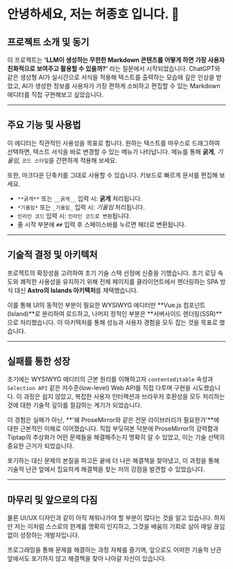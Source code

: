 # 안녕하세요, 저는 허종호 입니다. 👋

## 프로젝트 소개 및 동기

이 프로젝트는 **'LLM이 생성하는 무한한 Markdown 콘텐츠를 어떻게 하면 가장 사용자 친화적으로 보여주고 활용할 수 있을까?'** 라는 질문에서 시작되었습니다. ChatGPT와 같은 생성형 AI가 실시간으로 서식을 적용해 텍스트를 출력하는 모습에 깊은 인상을 받았고, AI가 생성한 정보를 사용자가 가장 편하게 소비하고 편집할 수 있는 Markdown 에디터를 직접 구현해보고 싶었습니다.

---

## 주요 기능 및 사용법

이 에디터는 직관적인 사용성을 목표로 합니다. 원하는 텍스트를 마우스로 드래그하여 선택하면, 텍스트 서식을 바로 변경할 수 있는 메뉴가 나타납니다. 메뉴를 통해 **굵게**, *기울임*, `코드 스타일`을 간편하게 적용해 보세요.

또한, 마크다운 단축키를 그대로 사용할 수 있습니다. 키보드로 빠르게 문서를 편집해 보세요.

-   `**굵게**` 또는 `__굵게__` 입력 시: **굵게** 처리됩니다.
-   `*기울임*` 또는 `_기울임_` 입력 시: *기울임* 처리됩니다.
-   `인라인 코드` 입력 시: `인라인 코드로 변환`됩니다.
-   줄 시작 부분에 `##` 입력 후 스페이스바를 누르면 헤더로 변환됩니다.

---

## 기술적 결정 및 아키텍처

프로젝트의 확장성을 고려하여 초기 기술 스택 선정에 신중을 기했습니다. 초기 로딩 속도와 쾌적한 사용성을 유지하기 위해 전체 페이지를 클라이언트에서 렌더링하는 SPA 방식 대신 **Astro의 Islands 아키텍처**를 채택했습니다.

이를 통해 UI의 동적인 부분이 필요한 WYSIWYG 에디터만 **Vue.js 컴포넌트(Island)**로 분리하여 로드하고, 나머지 정적인 부분은 **서버사이드 렌더링(SSR)**으로 처리했습니다. 이 아키텍처를 통해 성능과 사용자 경험을 모두 잡는 것을 목표로 했습니다.

---

## 실패를 통한 성장

초기에는 WYSIWYG 에디터의 근본 원리를 이해하고자 `contenteditable` 속성과 `Selection API` 같은 저수준(low-level) Web API를 직접 다루며 구현을 시도했습니다. 이 과정은 쉽지 않았고, 복잡한 사용자 인터랙션과 브라우저 호환성을 모두 처리하는 것에 대한 기술적 깊이를 절감하는 계기가 되었습니다.

이 경험은 실패가 아닌, **'왜 ProseMirror와 같은 전문 라이브러리가 필요한가'**에 대한 근본적인 이해로 이어졌습니다. 직접 부딪혀본 덕분에 ProseMirror의 강력함과 Tiptap의 추상화가 어떤 문제들을 해결해주는지 명확히 알 수 있었고, 이는 기술 선택의 중요한 근거가 되었습니다.

포기하는 대신 문제의 본질을 파고든 끝에 더 나은 해결책을 찾아냈고, 이 과정을 통해 기술적 난관 앞에서 집요하게 해결책을 찾는 저의 강점을 발견할 수 있었습니다.

---

## 마무리 및 앞으로의 다짐

물론 UI/UX 디자인과 같이 아직 채워나가야 할 부분이 많다는 것을 알고 있습니다. 하지만 저는 이처럼 스스로의 한계를 명확히 인지하고, 그것을 배움의 기회로 삼아 매일 끊임없이 성장하는 개발자입니다.

프로그래밍을 통해 문제를 해결하는 과정 자체를 즐기며, 앞으로도 어떠한 기술적 난관 앞에서도 포기하지 않고 해결책을 찾아 나아갈 자신이 있습니다.